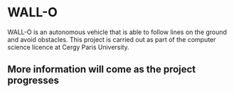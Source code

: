 # WALL-O

WALL-O is an autonomous vehicle that is able to follow lines on the ground and avoid obstacles. This project is carried out as part of the computer science licence at Cergy Paris University.

## More information will come as the project progresses
